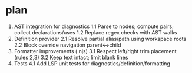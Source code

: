 # plan

1. AST integration for diagnostics
   1.1 Parse to nodes; compute pairs; collect declarations/uses
   1.2 Replace regex checks with AST walks
2. Definition provider
   2.1 Resolve partial alias/path using workspace roots
   2.2 Block override navigation parent<->child
3. Formatter improvements (.njs)
   3.1 Respect left/right trim placement (rules 2,3)
   3.2 Keep text intact; limit blank lines
4. Tests
   4.1 Add LSP unit tests for diagnostics/definition/formatting
